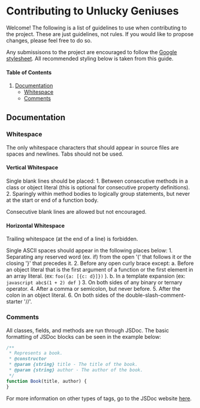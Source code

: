 # Contributing to Unlucky Geniuses

Welcome! The following is a list of guidelines to use when contributing to the project. These are just guidelines, not rules. If you would like to propose changes, please feel free to do so.

Any submissisons to the project are encouraged to follow the [Google stylesheet](https://google.github.io/styleguide/jsguide.html). All recommended styling below is taken from this guide.

#### Table of Contents
1. [Documentation](#documentation)
    * [Whitespace](#whitespace)
    * [Comments](#comments)

## Documentation

### Whitespace
The only whitespace characters that should appear in source files are spaces and newlines. Tabs should not be used.

#### Vertical Whitespace
Single blank lines should be placed:
    1. Between consecutive methods in a class or object literal (this is optional for consecutive property definitions).
    2. Sparingly within method bodies to logically group statements, but never at the start or end of a function body.

Consecutive blank lines are allowed but not encouraged.

#### Horizontal Whitespace
Trailing whitespace (at the end of a line) is forbidden.

Single ASCII spaces should appear in the following places below:
    1. Separating any reserved word (ex. if) from the open '(' that follows it or the closing '}' that precedes it.
    2. Before any open curly brace except:
        a. Before an object literal that is the first argument of a function or the first element in an array literal. (ex: ```foo({a: [{c: d}]})``` ).
        b. In a template expansion (ex: ```javascript abc$(1 + 2) def ```)
    3. On both sides of any binary or ternary operator. 
    4. After a comma or semicolon, but never before.
    5. After the colon in an object literal.
    6. On both sides of the double-slash-comment-starter '//'.


### Comments
All classes, fields, and methods are run through JSDoc. The basic formatting of JSDoc blocks can be seen in the example below:
```javascript
/**
 * Represents a book.
 * @constructor
 * @param {string} title - The title of the book.
 * @param {string} author - The author of the book.
 */
function Book(title, author) {
}
```
For more information on other types of tags, go to the JSDoc website [here](http://usejsdoc.org/).
